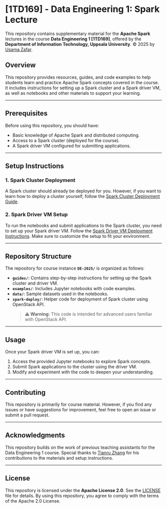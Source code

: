 # [1TD169] - Data Engineering 1: Spark Lecture

This repository contains supplementary material for the **Apache Spark** lectures in the course **Data Engineering 1 [1TD169]**, offered by the **Department of Information Technology, Uppsala University**. &copy; 2025 by [Usama Zafar](https://github.com/usamazf).

## Overview
This repository provides resources, guides, and code examples to help students learn and practice Apache Spark concepts covered in the course. It includes instructions for setting up a Spark cluster and a Spark driver VM, as well as notebooks and other materials to support your learning.

---

## Prerequisites
Before using this repository, you should have:
- Basic knowledge of Apache Spark and distributed computing.
- Access to a Spark cluster (deployed for the course).
- A Spark driver VM configured for submitting applications.

---

## Setup Instructions

### 1. Spark Cluster Deployment
A Spark cluster should already be deployed for you. However, if you want to learn how to deploy a cluster yourself, follow the [Spark Cluster Deployment Guide](https://github.com/usamazf/DE1-Spark/blob/main/DE-2025/guides/spark_cluster_deployment.txt).

### 2. Spark Driver VM Setup
To run the notebooks and submit applications to the Spark cluster, you need to set up your Spark driver VM. Follow the [Spark Driver VM Deployment Instructions](https://github.com/usamazf/DE1-Spark/blob/main/DE-2025/guides/spark-driver-deploy-instruction.txt). Make sure to customize the setup to fit your environment.

---

## Repository Structure
The repository for course instance **`DE-2025/`** is organized as follows:
- **`guides/`**: Contains step-by-step instructions for setting up the Spark cluster and driver VM.
- **`examples/`**: Includes Jupyter notebooks with code examples.
- **`data/`**: Sample datasets used in the notebooks.
- **`spark-deploy/`**: Helper code for deployment of Spark cluster using OpenStack API. 
    > **⚠ Warning:** This code is intended for advanced users familiar with OpenStack API. 

---

## Usage
Once your Spark driver VM is set up, you can:
1. Access the provided Jupyter notebooks to explore Spark concepts.
2. Submit Spark applications to the cluster using the driver VM.
3. Modify and experiment with the code to deepen your understanding.

---

## Contributing
This repository is primarily for course material. However, if you find any issues or have suggestions for improvement, feel free to open an issue or submit a pull request.

---

## Acknowledgments
This repository builds on the work of previous teaching assistants for the Data Engineering 1 course. Special thanks to [Tianru Zhang](https://github.com/JSFRi) for his contributions to the materials and setup instructions.

---

## License
This repository is licensed under the **Apache License 2.0**. See the [LICENSE](LICENSE) file for details.
By using this repository, you agree to comply with the terms of the Apache 2.0 License.
